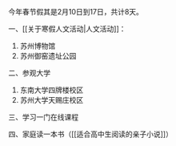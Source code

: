 
今年春节假其是2月10日到17日，共计8天。

一、[[关于寒假人文活动|人文活动]]：
1. 苏州博物馆
2. 苏州御窑遗址公园

二、参观大学
1. 东南大学四牌楼校区
2. 苏州大学天赐庄校区

三、学习一门在线课程

四、家庭读一本书（[[适合高中生阅读的亲子小说]]）